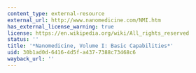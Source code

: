 ```yaml
---
content_type: external-resource
external_url: http://www.nanomedicine.com/NMI.htm
has_external_license_warning: true
license: https://en.wikipedia.org/wiki/All_rights_reserved
status: ''
title: '*Nanomedicine, Volume I: Basic Capabilities*'
uid: 30b1ad0d-6416-4d5f-a437-7388c73468c6
wayback_url: ''
---
```

